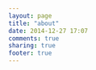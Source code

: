 ```yaml
---
layout: page
title: "about"
date: 2014-12-27 17:07
comments: true
sharing: true
footer: true
---
```

